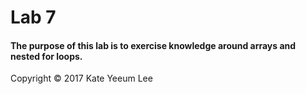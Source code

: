 # Lab 7
#### The purpose of this lab is to exercise knowledge around arrays and nested for loops.

 Copyright © 2017 Kate Yeeum Lee
 
